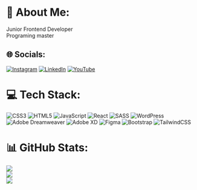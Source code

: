 <!--<div align="center">
  <h1> Mojtaba Naseri :) </h1>

  <em>people calls me !</em>
</div>

<br>

<div>
  <h2><p>my Expertise :</p>
    <img src="https://skillicons.dev/icons?i=ps,html,css,js,react,tailwind,bootstrap,sass,vscode" alt="Expertise">
  </h2>
<br>
  <h2>Socials :</h2>
</div>
-->
# 💫 About Me:
Junior Frontend Developer<br>Programing master


## 🌐 Socials:
[![Instagram](https://img.shields.io/badge/Instagram-%23E4405F.svg?logo=Instagram&logoColor=white)](https://instagram.com/mojtaba_uw) [![LinkedIn](https://img.shields.io/badge/LinkedIn-%230077B5.svg?logo=linkedin&logoColor=white)](https://linkedin.com/in/https://www.linkedin.com/public-profile/settings?trk=d_flagship3_profile_self_view_public_profile) [![YouTube](https://img.shields.io/badge/YouTube-%23FF0000.svg?logo=YouTube&logoColor=white)](https://youtube.com/@@MojtabaNaseri130) 

# 💻 Tech Stack:
![CSS3](https://img.shields.io/badge/css3-%231572B6.svg?style=for-the-badge&logo=css3&logoColor=white) ![HTML5](https://img.shields.io/badge/html5-%23E34F26.svg?style=for-the-badge&logo=html5&logoColor=white) ![JavaScript](https://img.shields.io/badge/javascript-%23323330.svg?style=for-the-badge&logo=javascript&logoColor=%23F7DF1E) ![React](https://img.shields.io/badge/react-%2320232a.svg?style=for-the-badge&logo=react&logoColor=%2361DAFB) ![SASS](https://img.shields.io/badge/SASS-hotpink.svg?style=for-the-badge&logo=SASS&logoColor=white) ![WordPress](https://img.shields.io/badge/WordPress-%23117AC9.svg?style=for-the-badge&logo=WordPress&logoColor=white) ![Adobe Dreamweaver](https://img.shields.io/badge/Adobe%20Dreamweaver-FF61F6.svg?style=for-the-badge&logo=Adobe%20Dreamweaver&logoColor=white) ![Adobe XD](https://img.shields.io/badge/Adobe%20XD-470137?style=for-the-badge&logo=Adobe%20XD&logoColor=#FF61F6) ![Figma](https://img.shields.io/badge/figma-%23F24E1E.svg?style=for-the-badge&logo=figma&logoColor=white) ![Bootstrap](https://img.shields.io/badge/bootstrap-%238511FA.svg?style=for-the-badge&logo=bootstrap&logoColor=white) ![TailwindCSS](https://img.shields.io/badge/tailwindcss-%2338B2AC.svg?style=for-the-badge&logo=tailwind-css&logoColor=white)
# 📊 GitHub Stats:
![](https://github-readme-stats.vercel.app/api?username=MojtabaNaseri2008&theme=transparent&hide_border=true&include_all_commits=true&count_private=false)<br/>
![](https://github-readme-streak-stats.herokuapp.com/?user=MojtabaNaseri2008&theme=transparent&hide_border=true)<br/>
![](https://github-readme-stats.vercel.app/api/top-langs/?username=MojtabaNaseri2008&theme=transparent&hide_border=true&include_all_commits=true&count_private=false&layout=compact)

<!-- Proudly created with GPRM ( https://gprm.itsvg.in ) -->
